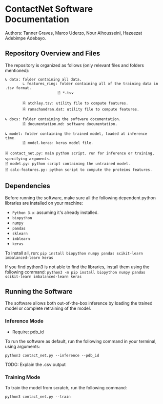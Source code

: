 # ContactNet Software Documentation

Authors: Tanner Graves, Marco Uderzo, Nour Alhousseini, Hazeezat Adebimpe Adebayo.

## Repository Overview and Files

The repository is organized as follows (only relevant files and folders mentioned):

```
↳ data: folder containing all data.
        ↳ features_ring: folder containing all of the training data in .tsv format.
                        🗎 *.tsv

        🗎 atchley.tsv: utility file to compute features.
        🗎 ramachandran.dat: utility file to compute features.

↳ docs: folder containing the software documentation.
        🗎 documentation.md: software documentation.

↳ model: folder containing the trained model, loaded at inference time.
        🗎 model.keras: keras model file.
      
🗎 contact_net.py: main python script. run for inference or training, specifying arguments.
🗎 model.py: python script containing the untrained model.
🗎 calc-features.py: python script to compute the proteins features.
```

## Dependencies

Before running the software, make sure all the following dependent python libraries are installed on your machine:

- `Python 3.x`: assuming it's already installed.
- `biopython`
- `numpy`
- `pandas`
- `sklearn`
- `imblearn`
- `keras`

To install all, run: `pip install biopython numpy pandas scikit-learn imbalanced-learn keras` 

If you find python3 is not able to find the libraries, install them using the following command: `python3 -m pip install biopython numpy pandas scikit-learn imbalanced-learn keras`



## Running the Software

The software allows both out-of-the-box inference by loading the trained model or complete retraining of the model.

### Inference Mode

- Require: pdb_id
 
To run the software as default, run the following command in your terminal, using arguments:


`python3 contact_net.py --inference --pdb_id`

TODO: Explain the .csv output

### Training Mode

To train the model from scratch, run the following command:

`python3 contact_net.py --train`


